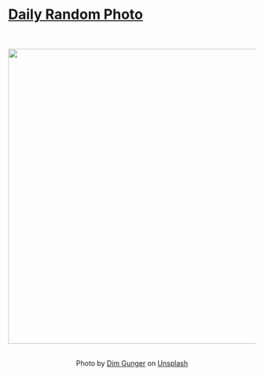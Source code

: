 # [Daily Random Photo](https://www.dailyrandomphoto.com/)

<div align="center">
  <br>
  <br>
  <a href="https://www.dailyrandomphoto.com/p/2021/2021-06-25/"><img src="https://images.unsplash.com/photo-1623774973176-c479e5f3b580?crop=entropy&cs=tinysrgb&fit=max&fm=jpg&ixid=Mnw3NzUwOHwwfDF8cmFuZG9tfHx8fHx8fHx8MTYyNDU4MDA2Mw&ixlib=rb-1.2.1&q=80&w=1080" width="600px"></a>
  <br>
  <br>
  <p class="has-text-grey">Photo by <a href="https://unsplash.com/@gundim?utm_source=Daily%20Random%20Photo&amp;utm_medium=referral" target="_blank" rel="noopener noreferrer">Dim Gunger</a> on <a href="https://unsplash.com/photos/5hCCVzElPGI?utm_source=Daily%20Random%20Photo&amp;utm_medium=referral" target="_blank" rel="noopener noreferrer">Unsplash</a></p>
</div>
